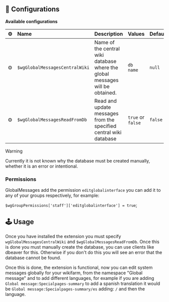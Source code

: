 ## 🧞 Configurations
**Available configurations**

| ⚙️ | Name | Description | Values | Default
:--- | :--- | :--- | :--- | :---
| ⚙️ | `$wgGlobalMessagesCentralWiki` | Name of the central wiki database where the global messages will be obtained. | `db name` | `null`
| ⚙️ | `$wgGlobalMessagesReadFromDb` | Read and update messages from the specified central wiki database | `true` or `false` | `false`

> [!WARNING]
> Currently it is not known why the database must be created manually, whether it is an error or intentional.

### Permissions
GlobalMessages add the permission `editglobalinterface` you can add it to any of your groups respectively, for example:

```$wgGroupPermissions['staff']['editglobalinterface'] = true```;

## 🕹️ Usage
Once you have installed the extension you must specify `wgGlobalMessagesCentralWiki` and `$wgGlobalMessagesReadFromDb`. Once this is done you must manually create the database, you can use clients like dbeaver for this. Otherwise if you don't do this you will see an error that the database cannot be found.

Once this is done, the extension is functional, now you can edit system messages globally for your wikifarm, from the namespace "Global message" and to add different languages, for example if you are adding `Global message:Specialpages-summary` to add a spanish translation it would be `Global message:Specialpages-summary/es` adding: `/` and then the language.